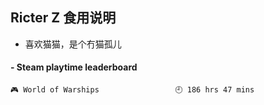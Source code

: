 ## Ricter Z 食用说明
- 喜欢猫猫，是个冇猫孤儿

<!-- steam-box start -->
#### - Steam playtime leaderboard
```text
🎮 World of Warships                 🕘 186 hrs 47 mins
```
<!-- Powered by https://github.com/YouEclipse/steam-box . -->
<!-- steam-box end -->
